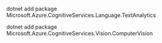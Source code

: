 dotnet add package Microsoft.Azure.CognitiveServices.Language.TextAnalytics

dotnet add package Microsoft.Azure.CognitiveServices.Vision.ComputerVision
